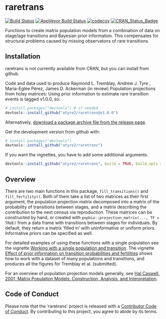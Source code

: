 
<!-- README.md is generated from README.Rmd. Please edit that file -->

# raretrans

[![Build
Status](https://travis-ci.com/atyre2/raretrans.svg?token=fZ6v1nEUhWRrRW3uj9TH&branch=master)](https://travis-ci.com/atyre2/raretrans)
[![AppVeyor Build
Status](https://ci.appveyor.com/api/projects/status/github/atyre2/raretrans?branch=master&svg=true)](https://ci.appveyor.com/project/atyre2/raretrans)
[![codecov](https://codecov.io/gh/atyre2/raretrans/branch/master/graph/badge.svg?token=NWFl8m4owW)](https://codecov.io/gh/atyre2/raretrans)
[![CRAN\_Status\_Badge](http://www.r-pkg.org/badges/version/raretrans)](https://cran.r-project.org/package=raretrans)

Functions to create matrix population models from a combination of data
on stage/age transitions and Bayesian prior information. This
compensates for structural problems caused by missing observatons of
rare transitions.

## Installation

raretrans is not currently available from CRAN, but you can install from
github.

Code and data used to produce Raymond L. Tremblay, Andrew J. Tyre ,
Maria-Eglée Pérez, James D. Ackerman (in review) Population projections
from holey matrices: Using prior information to estimate rare transition
events is tagged v1.0.0, so:

``` r
# install.packages("devtools") # if needed
devtools::install_github("atyre2/raretrans@v1.0.0")
```

Alternatively, [download a package archive file from the release
page](https://github.com/atyre2/raretrans/releases).

Get the development version from github with:

``` r
# install.packages("devtools")
devtools::install_github("atyre2/raretrans")
```

If you want the vignettes, you have to add some additional
arguments.

``` r
devtools::install_github("atyre2/raretrans", build = TRUE, build_opts = c("--no-resave-data", "--no-manual"))
```

## Overview

There are two main functions in this package, `fill_transitions()` and
`fill_fertility()`. Both of them take a list of two matrices as their
first argument, the population projection matrix decomposed into a
matrix of the probability of transitions between stages, and a matrix
describing the contribution to the next census via reproduction. These
matrices can be constructed by hand, or created with
`popbio::projection_matrix(..., TF = TRUE)` from a data frame with
transitions between stages for individuals. By default, they return a
matrix ‘filled in’ with uninformative or uniform priors. Informative
priors can be specified as well.

For detailed examples of using these functions with a single population
see the vignette [Working with a single population and
transition](https://atyre2.github.io/raretrans/articles/onepopperiod.html).
The vignette [Effect of prior information on transition probabilities
and
fertilities](https://atyre2.github.io/raretrans/articles/transition_priors.html)
shows how to work with a dataset of many populations and transitions,
and produces all the figures for Tremblay et al. (submitted).

For an overview of population projection models generally, see [Hal
Caswell, 2001, Matrix Population Models: Construction, Analysis, and
Interpretation](https://books.google.com/books/about/Matrix_Population_Models.html?id=CPsTAQAAIAAJ).

## Code of Conduct

Please note that the ‘raretrans’ project is released with a [Contributor
Code of Conduct](CODE_OF_CONDUCT.md). By contributing to this project,
you agree to abide by its terms.
